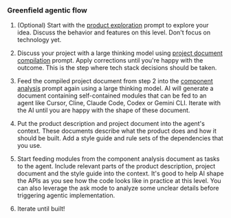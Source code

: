 ### Greenfield agentic flow

1. (Optional) Start with the [product exploration](product-exploration.md) prompt to explore your idea. Discuss the behavior and features on this level. Don't focus on technology yet.

2. Discuss your project with a large thinking model using [project document compilation](project-doc-compilation.md) prompt. Apply corrections until you're happy with the outcome. This is the step where tech stack decisions should be taken.

3. Feed the compiled project document from step 2 into the [component analysis](component-analysis.md) prompt again using a large thinking model. AI will generate a document containing self-contained modules that can be fed to an agent like Cursor, Cline, Claude Code, Codex or Gemini CLI. Iterate with the AI until you are happy with the shape of these document.

4. Put the product description and project document into the agent's context. These documents describe what the product does and how it should be built. Add a style guide and rule sets of the dependencies that you use.

5. Start feeding modules from the component analysis document as tasks to the agent. Include relevant parts of the product description, project document and the style guide into the context. It's good to help AI shape the APIs as you see how the code looks like in practice at this level. You can also leverage the ask mode to analyze some unclear details before triggering agentic implementation.

6. Iterate until built! 